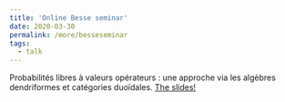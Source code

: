 ```yaml
---
title: 'Online Besse seminar'
date: 2020-03-30
permalink: /more/besseseminar
tags:
  - talk
---
```

Probabilités libres à valeurs opérateurs : une approche via les algèbres dendriformes et catégories duoïdales. [The slides!](https://nicolas-gilliers.github.io/files/besseseminar.pdf)

